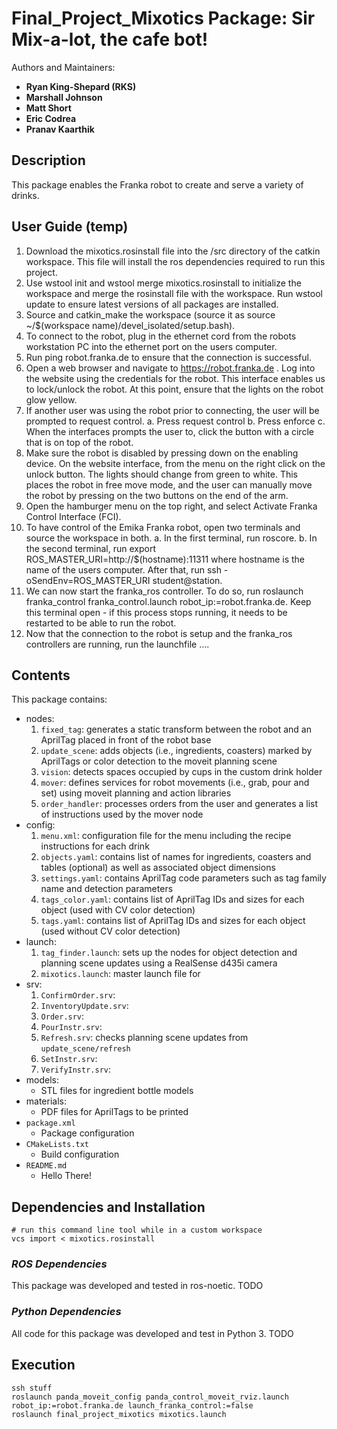 # Final_Project_Mixotics Package: Sir Mix-a-lot, the cafe bot!

Authors and Maintainers: 
- **Ryan King-Shepard (RKS)**
- **Marshall Johnson**
- **Matt Short**
- **Eric Codrea**
- **Pranav Kaarthik**  

## **Description**
This package enables the Franka robot to create and serve a variety of drinks.

## **User Guide (temp)**

1. Download the mixotics.rosinstall file into the /src directory of the catkin workspace. This file will install the ros dependencies required to run this project.
2. Use wstool init and wstool merge mixotics.rosinstall to initialize the workspace and merge the rosinstall file with the workspace. Run wstool update to ensure latest versions of all packages are installed.
3. Source and catkin_make the workspace (source it as source ~/$(workspace name)/devel_isolated/setup.bash).
4. To connect to the robot, plug in the ethernet cord from the robots workstation PC into the ethernet port on the users computer.
5. Run ping robot.franka.de to ensure that the connection is successful.
6. Open a web browser and navigate to https://robot.franka.de . Log into the website using the credentials for the robot. This interface enables us to lock/unlock the robot. At this point, ensure that the lights on the robot glow yellow.
7. If another user was using the robot prior to connecting, the user will be prompted to request control.
a. Press request control
b. Press enforce
c. When the interfaces prompts the user to, click the button with a circle that is on top of the robot.
8. Make sure the robot is disabled by pressing down on the enabling device. On the website interface, from the menu on the right click on the unlock button. The lights should change from green to white. This places the robot in free move mode, and the user can manually move the robot by pressing on the two buttons on the end of the arm.
9. Open the hamburger menu on the top right, and select Activate Franka Control Interface (FCI).
10. To have control of the Emika Franka robot, open two terminals and source the workspace in both.
a. In the first terminal, run roscore.
b. In the second terminal, run export ROS_MASTER_URI=http://$(hostname):11311 where hostname is the name of the users computer. After that, run ssh -oSendEnv=ROS_MASTER_URI student@station.
11. We can now start the franka_ros controller. To do so, run roslaunch franka_control franka_control.launch robot_ip:=robot.franka.de. Keep this terminal open - if this process stops running, it needs to be restarted to be able to run the robot.
12. Now that the connection to the robot is setup and the franka_ros controllers are running, run the launchfile ....


## Contents

This package contains:

- nodes:
    1. `fixed_tag`: generates a static transform between the robot and an AprilTag placed in front of the robot base
    2. `update_scene`: adds objects (i.e., ingredients, coasters) marked by AprilTags or color detection to the moveit planning scene
    3. `vision`: detects spaces occupied by cups in the custom drink holder
    4. `mover`: defines services for robot movements (i.e., grab, pour and set) using moveit planning and action libraries
    5. `order_handler`: processes orders from the user and generates a list of instructions used by the mover node
- config:
    1. `menu.xml`: configuration file for the menu including the recipe instructions for each drink
    2. `objects.yaml`: contains list of names for ingredients, coasters and tables (optional) as well as associated object dimensions
    3. `settings.yaml`: contains AprilTag code parameters such as tag family name and detection parameters
    4. `tags_color.yaml`: contains list of AprilTag IDs and sizes for each object (used with CV color detection)
    5. `tags.yaml`: contains list of AprilTag IDs and sizes for each object (used without CV color detection)
- launch: 
    1. `tag_finder.launch`: sets up the nodes for object detection and planning scene updates using a RealSense d435i camera
    2. `mixotics.launch`: master launch file for 
- srv:
    1. `ConfirmOrder.srv`: 
    2. `InventoryUpdate.srv`: 
    3. `Order.srv`:
    4. `PourInstr.srv`:
    5. `Refresh.srv`: checks planning scene updates from `update_scene/refresh`
    6. `SetInstr.srv`:
    7. `VerifyInstr.srv`:
- models:
    * STL files for ingredient bottle models 
- materials:
    * PDF files for AprilTags to be printed
- `package.xml`
    * Package configuration
- `CMakeLists.txt`
    * Build configuration
- `README.md`
    * Hello There!

## **Dependencies and Installation**
```
# run this command line tool while in a custom workspace
vcs import < mixotics.rosinstall
```


### *ROS Dependencies*
This package was developed and tested in ros-noetic. TODO

### *Python Dependencies*
All code for this package was developed and test in Python 3. TODO  

## **Execution**
```
ssh stuff
roslaunch panda_moveit_config panda_control_moveit_rviz.launch robot_ip:=robot.franka.de launch_franka_control:=false
roslaunch final_project_mixotics mixotics.launch
```
